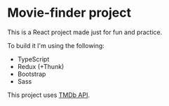 # Movie-finder project

This is a React project made just for fun and practice.

To build it I'm using the following:
* TypeScript
* Redux (+Thunk)
* Bootstrap
* Sass

This project uses [TMDb API](https://www.themoviedb.org/).
